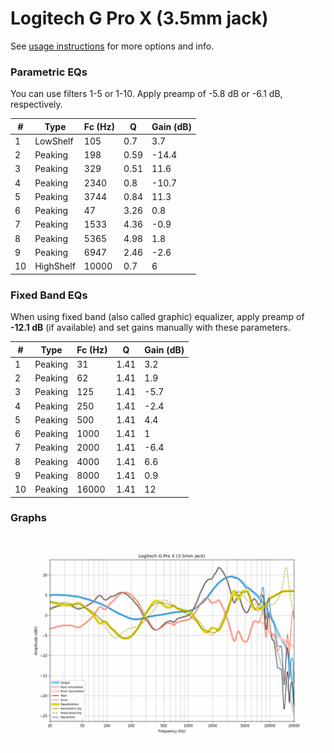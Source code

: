 # Logitech G Pro X (3.5mm jack)
See [usage instructions](https://github.com/jaakkopasanen/AutoEq#usage) for more options and info.

### Parametric EQs
You can use filters 1-5 or 1-10. Apply preamp of -5.8 dB or -6.1 dB, respectively.

|   # | Type      |   Fc (Hz) |    Q |   Gain (dB) |
|-----|-----------|-----------|------|-------------|
|   1 | LowShelf  |       105 | 0.7  |         3.7 |
|   2 | Peaking   |       198 | 0.59 |       -14.4 |
|   3 | Peaking   |       329 | 0.51 |        11.6 |
|   4 | Peaking   |      2340 | 0.8  |       -10.7 |
|   5 | Peaking   |      3744 | 0.84 |        11.3 |
|   6 | Peaking   |        47 | 3.26 |         0.8 |
|   7 | Peaking   |      1533 | 4.36 |        -0.9 |
|   8 | Peaking   |      5365 | 4.98 |         1.8 |
|   9 | Peaking   |      6947 | 2.46 |        -2.6 |
|  10 | HighShelf |     10000 | 0.7  |         6   |

### Fixed Band EQs
When using fixed band (also called graphic) equalizer, apply preamp of **-12.1 dB** (if available) and set gains manually with these parameters.

|   # | Type    |   Fc (Hz) |    Q |   Gain (dB) |
|-----|---------|-----------|------|-------------|
|   1 | Peaking |        31 | 1.41 |         3.2 |
|   2 | Peaking |        62 | 1.41 |         1.9 |
|   3 | Peaking |       125 | 1.41 |        -5.7 |
|   4 | Peaking |       250 | 1.41 |        -2.4 |
|   5 | Peaking |       500 | 1.41 |         4.4 |
|   6 | Peaking |      1000 | 1.41 |         1   |
|   7 | Peaking |      2000 | 1.41 |        -6.4 |
|   8 | Peaking |      4000 | 1.41 |         6.6 |
|   9 | Peaking |      8000 | 1.41 |         0.9 |
|  10 | Peaking |     16000 | 1.41 |        12   |

### Graphs
![](./Logitech%20G%20Pro%20X%20(3.5mm%20jack).png)
